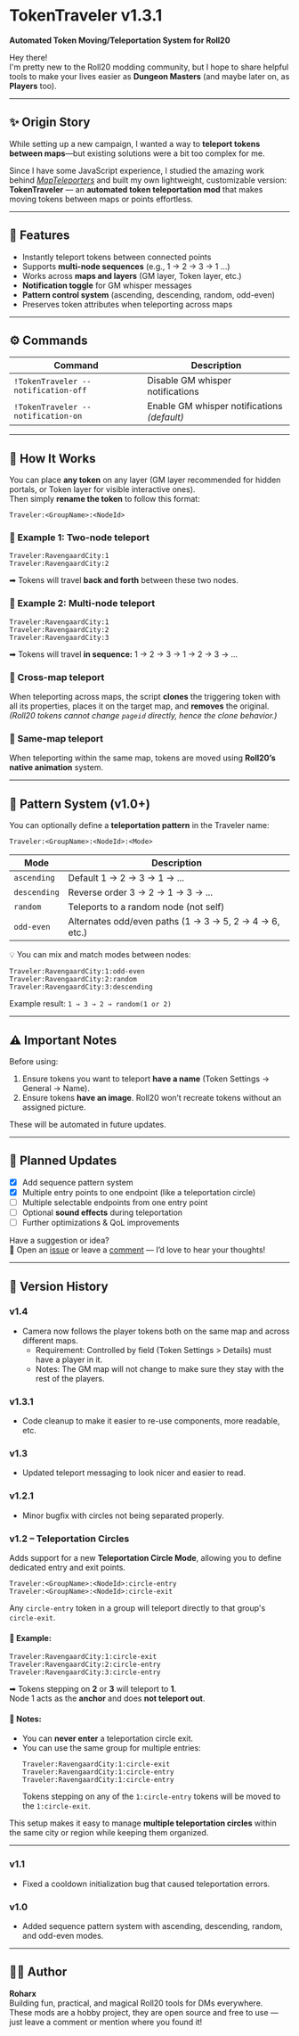 # TokenTraveler v1.3.1

**Automated Token Moving/Teleportation System for Roll20**

Hey there!  
I'm pretty new to the Roll20 modding community, but I hope to share helpful tools to make your lives easier as **Dungeon Masters** (and maybe later on, as **Players** too).

---

## ✨ Origin Story

While setting up a new campaign, I wanted a way to **teleport tokens between maps**—but existing solutions were a bit too complex for me.  

Since I have some JavaScript experience, I studied the amazing work behind *[MapTeleporters](https://gist.github.com/finalfrog/124f67ad84204546caf16fffd84115e4)* and built my own lightweight, customizable version:  
**TokenTraveler** — an **automated token teleportation mod** that makes moving tokens between maps or points effortless.

---

## 🚀 Features

- Instantly teleport tokens between connected points  
- Supports **multi-node sequences** (e.g., 1 → 2 → 3 → 1 …)  
- Works across **maps and layers** (GM layer, Token layer, etc.)  
- **Notification toggle** for GM whisper messages  
- **Pattern control system** (ascending, descending, random, odd-even)  
- Preserves token attributes when teleporting across maps  

---

## ⚙️ Commands

| Command | Description |
|----------|-------------|
| `!TokenTraveler --notification-off` | Disable GM whisper notifications |
| `!TokenTraveler --notification-on` | Enable GM whisper notifications *(default)* |

---

## 🧭 How It Works

You can place **any token** on any layer (GM layer recommended for hidden portals, or Token layer for visible interactive ones).  
Then simply **rename the token** to follow this format:

```
Traveler:<GroupName>:<NodeId>
```

### 🔹 Example 1: Two-node teleport
```
Traveler:RavengaardCity:1
Traveler:RavengaardCity:2
```
➡ Tokens will travel **back and forth** between these two nodes.

### 🔹 Example 2: Multi-node teleport
```
Traveler:RavengaardCity:1
Traveler:RavengaardCity:2
Traveler:RavengaardCity:3
```
➡ Tokens will travel **in sequence:** 1 → 2 → 3 → 1 → 2 → 3 → …

### 🔹 Cross-map teleport
When teleporting across maps, the script **clones** the triggering token with all its properties, places it on the target map, and **removes** the original.  
*(Roll20 tokens cannot change `pageid` directly, hence the clone behavior.)*

### 🔹 Same-map teleport
When teleporting within the same map, tokens are moved using **Roll20’s native animation** system.

---

## 🧩 Pattern System (v1.0+)

You can optionally define a **teleportation pattern** in the Traveler name:

```
Traveler:<GroupName>:<NodeId>:<Mode>
```

| Mode | Description |
|------|--------------|
| `ascending` | Default 1 → 2 → 3 → 1 → ... |
| `descending` | Reverse order 3 → 2 → 1 → 3 → ... |
| `random` | Teleports to a random node (not self) |
| `odd-even` | Alternates odd/even paths (1 → 3 → 5, 2 → 4 → 6, etc.) |

💡 You can mix and match modes between nodes:
```
Traveler:RavengaardCity:1:odd-even
Traveler:RavengaardCity:2:random
Traveler:RavengaardCity:3:descending
```
Example result: `1 → 3 → 2 → random(1 or 2)`

---

## ⚠️ Important Notes

Before using:
1. Ensure tokens you want to teleport **have a name** (Token Settings → General → Name).
2. Ensure tokens **have an image**. Roll20 won’t recreate tokens without an assigned picture.

These will be automated in future updates.

---

## 🧭 Planned Updates

- [x] Add sequence pattern system
- [x] Multiple entry points to one endpoint (like a teleportation circle)
- [ ] Multiple selectable endpoints from one entry point  
- [ ] Optional **sound effects** during teleportation  
- [ ] Further optimizations & QoL improvements  

Have a suggestion or idea?  
💬 Open an [issue](../../issues) or leave a [comment](https://app.roll20.net/forum/post/12550698/teleporting-and-moving-tokens-between-preset-points) — I’d love to hear your thoughts!

---

## 🧰 Version History

### **v1.4**
- Camera now follows the player tokens both on the same map and across different maps.
  - Requirement: Controlled by field (Token Settings > Details) must have a player in it.
  - Notes: The GM map will not change to make sure they stay with the rest of the players.

### **v1.3.1**
- Code cleanup to make it easier to re-use components, more readable, etc.

### **v1.3**
- Updated teleport messaging to look nicer and easier to read.

### **v1.2.1**
- Minor bugfix with circles not being separated properly.

### **v1.2 – Teleportation Circles**
Adds support for a new **Teleportation Circle Mode**, allowing you to define dedicated entry and exit points.

```
Traveler:<GroupName>:<NodeId>:circle-entry
Traveler:<GroupName>:<NodeId>:circle-exit
```

Any `circle-entry` token in a group will teleport directly to that group's `circle-exit`.

#### 🧱 Example:
```
Traveler:RavengaardCity:1:circle-exit
Traveler:RavengaardCity:2:circle-entry
Traveler:RavengaardCity:3:circle-entry
```
➡ Tokens stepping on **2** or **3** will teleport to **1**.  
Node 1 acts as the **anchor** and does **not teleport out**.

#### 🧩 Notes:
- You can **never enter** a teleportation circle exit.
- You can use the same group for multiple entries:
  ```
  Traveler:RavengaardCity:1:circle-exit
  Traveler:RavengaardCity:1:circle-entry
  Traveler:RavengaardCity:1:circle-entry
  ```
  Tokens stepping on any of the `1:circle-entry` tokens will be moved to the `1:circle-exit`.

This setup makes it easy to manage **multiple teleportation circles** within the same city or region while keeping them organized.

---

### **v1.1**
- Fixed a cooldown initialization bug that caused teleportation errors.  

### **v1.0**
- Added sequence pattern system with ascending, descending, random, and odd-even modes.

---

## 🧑‍💻 Author

**Roharx**  
Building fun, practical, and magical Roll20 tools for DMs everywhere.  
These mods are a hobby project, they are open source and free to use — just leave a comment or mention where you found it!
